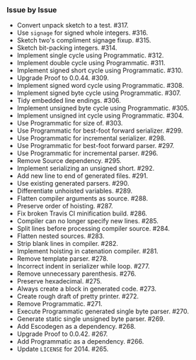 ### Issue by Issue

 * Convert unpack sketch to a test. #317.
 * Use `signage` for signed whole integers. #316.
 * Sketch two's compliment signage fixup. #315.
 * Sketch bit-packing integers. #314.
 * Implement single cycle using Programmatic. #312.
 * Implement double cycle using Programmatic. #311.
 * Implement signed short cycle using Programmatic. #310.
 * Upgrade Proof to 0.0.44. #309.
 * Implement signed word cycle using Programmatic. #308.
 * Implement signed byte cycle using Programmatic. #307.
 * Tidy embedded line endings. #306.
 * Implement unsigned byte cycle using Programmatic. #305.
 * Implement unsigned int cycle using Programmatic. #304.
 * Use Programmatic for size of. #303.
 * Use Programmatic for best-foot forward serializer. #299.
 * Use Programmatic for incremental serializer. #298.
 * Use Programmatic for best-foot forward parser. #297.
 * Use Programmatic for incremental parser. #296.
 * Remove Source dependency. #295.
 * Implement serializing an unsigned short. #292.
 * Add new line to end of generated files. #291.
 * Use existing generated parsers. #290.
 * Differentiate unhoisted variables. #289.
 * Flatten compiler arguments as source. #288.
 * Preserve order of hoisting. #287.
 * Fix broken Travis CI minification build. #286.
 * Compiler can no longer specify new lines. #285.
 * Split lines before processing compiler source. #284.
 * Flatten nested sources. #283.
 * Strip blank lines in compiler. #282.
 * Implement hoisting in catenation compiler. #281.
 * Remove template parser. #278.
 * Incorrect indent in serializer while loop. #277.
 * Remove unnecessary parenthesis. #276.
 * Preserve hexadecimal. #275.
 * Always create a block in generated code. #273.
 * Create rough draft of pretty printer. #272.
 * Remove Programmatic. #271.
 * Execute Programmatic generated single byte parser. #270.
 * Generate static single unsigned byte parser. #269.
 * Add Escodegen as a dependency. #268.
 * Upgrade Proof to 0.0.42. #267.
 * Add Programmatic as a dependency. #266.
 * Update `LICENSE` for 2014. #265.
